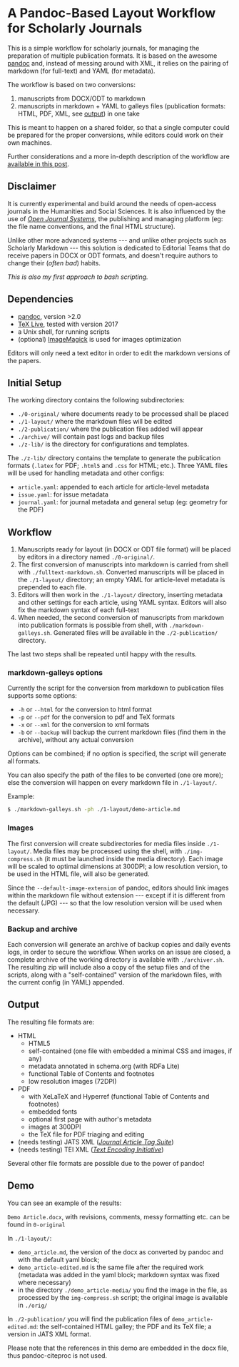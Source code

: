 
# A Pandoc-Based Layout Workflow for Scholarly Journals

This is a simple workflow for scholarly journals, for managing the preparation of multiple publication formats. It is based on the awesome [pandoc](http://pandoc.org) and, instead of messing around with XML, it relies on the pairing of markdown (for full-text) and YAML (for metadata).

The workflow is based on two conversions:

1. manuscripts from DOCX/ODT to markdown
2. manuscripts in markdown + YAML to galleys files (publication formats: HTML, PDF, XML, see [output](#output)) in one take

This is meant to happen on a shared folder, so that a single computer could be prepared for the proper conversions, while editors could work on their own machines.

Further considerations and a more in-depth description of the workflow are [available in this post](http://pierog.it/en/2018/03/markdown-workflow/).


## Disclaimer

It is currently experimental and build around the needs of open-access journals in the Humanities and Social Sciences. It is also influenced by the use of [_Open Journal Systems_](https://pkp.sfu.ca/ojs/), the publishing and managing platform (eg: the file name conventions, and the final HTML structure).

Unlike other more advanced systems --- and unlike other projects such as Scholarly Markdown --- this solution is dedicated to Editorial Teams that do receive papers in DOCX or ODT formats, and doesn't require authors to change their (_often bad_) habits.

_This is also my first approach to bash scripting._


## Dependencies

- [pandoc](http://pandoc.org/), version >2.0
- [TeX Live](https://www.tug.org/texlive/), tested with version 2017
- a Unix shell, for running scripts
- (optional) [ImageMagick](http://imagemagick.org/) is used for images optimization

Editors will only need a text editor in order to edit the markdown versions of the papers.


## Initial Setup

The working directory contains the following subdirectories:

- `./0-original/` where documents ready to be processed shall be placed
- `./1-layout/` where the markdown files will be edited
- `./2-publication/` where the publication files added will appear
- `./archive/` will contain past logs and backup files
- `./z-lib/` is the directory for configurations and templates.

The `./z-lib/` directory contains the template to generate the publication formats (`.latex` for PDF; `.html5` and `.css` for HTML; etc.). Three YAML files will be used for handling metadata and other configs:

- `article.yaml`: appended to each article for article-level metadata
- `issue.yaml`: for issue metadata
- `journal.yaml`: for journal metadata and general setup (eg: geometry for the PDF)


## Workflow

1. Manuscripts ready for layout (in DOCX or ODT file format) will be placed by editors in a directory named `./0-original/`.
2. The first conversion of manuscripts into markdown is carried from shell with `./fulltext-markdown.sh`. Converted manuscripts will be placed in the `./1-layout/` directory; an empty YAML for article-level metadata is prepended to each file.
3. Editors will then work in the `./1-layout/` directory, inserting metadata and other settings for each article, using YAML syntax. Editors will also fix the markdown syntax of each full-text
4. When needed, the second conversion of manuscripts from markdown into publication formats is possible from shell, with `./markdown-galleys.sh`. Generated files will be available in the `./2-publication/` directory.

The last two steps shall be repeated until happy with the results.

### markdown-galleys options

Currently the script for the conversion from markdown to publication files supports some options:

- `-h` or `--html` for the conversion to html format
- `-p` or `--pdf` for the conversion to pdf and TeX formats
- `-x` or `--xml` for the conversion to xml formats
- `-b` or `--backup` will backup the current markdown files (find them in the archive), without any actual conversion

Options can be combined; if no option is specified, the script will generate all formats.

You can also specify the path of the files to be converted (one ore more); else the conversion will happen on every markdown file in `./1-layout/`.

Example:

```sh
$ ./markdown-galleys.sh -ph ./1-layout/demo-article.md
```

### Images

The first conversion will create subdirectories for media files inside `./1-layout/`. Media files may be processed using the shell, with `./img-compress.sh` (it must be launched inside the media directory). Each image will be scaled to optimal dimensions at 300DPI; a low resolution version, to be used in the HTML file, will also be generated.

Since the `--default-image-extension` of pandoc, editors should link images within the markdown file without extension --- except if it is different from the default (JPG) --- so that the low resolution version will be used when necessary.

### Backup and archive

Each conversion will generate an archive of backup copies and daily events logs, in order to secure the workflow. When works on an issue are closed, a complete archive of the working directory is available with `./archiver.sh`. The resulting zip will include also a copy of the setup files and of the scripts, along with a "self-contained" version of the markdown files, with the current config (in YAML) appended.


## Output

The resulting file formats are:

- HTML
	- HTML5
	- self-contained (one file with embedded a minimal CSS and images, if any)
	- metadata annotated in schema.org (with RDFa Lite)
	- functional Table of Contents and footnotes
	- low resolution images (72DPI)
- PDF
	- with XeLaTeX and Hyperref (functional Table of Contents and footnotes)
	- embedded fonts
	- optional first page with author's metadata
	- images at 300DPI
	- the TeX file for PDF triaging and editing
- (needs testing) JATS XML ([_Journal Article Tag Suite_](https://jats.nlm.nih.gov/))
- (needs testing) TEI XML ([_Text Encoding Initiative_](http://www.tei-c.org/index.xml))

Several other file formats are possible due to the power of pandoc!


## Demo

You can see an example of the results:

`Demo Article.docx`, with revisions, comments, messy formatting etc. can be found in `0-original`

In `./1-layout/`:

- `demo_article.md`, the version of the docx as converted by pandoc and with the default yaml block;
- `demo_article-edited.md` is the same file after the required work (metadata was added in the yaml block; markdown syntax was fixed where necessary)
- in the directory `./demo_article-media/` you find the image in the file, as processed by the `img-compress.sh` script; the original image is available in `./orig/`

In `./2-publication/` you will find the publication files of `demo_article-edited.md`: the self-contained HTML galley; the PDF and its TeX file; a version in JATS XML format.

Please note that the references in this demo are embedded in the docx file, thus pandoc-citeproc is not used.
